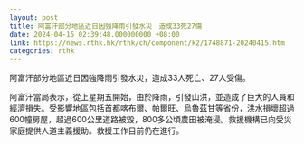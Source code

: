 ```yaml
---
layout: post
title: 阿富汗部分地區近日因強降雨引發水災　造成33死27傷
date: 2024-04-15 02:39:48.000000000 +08:00
link: https://news.rthk.hk/rthk/ch/component/k2/1748871-20240415.htm
categories: rthk
---
```


阿富汗部分地區近日因強降雨引發水災，造成33人死亡、27人受傷。

阿富汗當局表示，從上星期五開始，由於降雨，引發山洪，並造成了巨大的人員和經濟損失。受影響地區包括首都喀布爾、帕爾旺、烏魯茲甘等省份，洪水損壞超過600幢房屋，超過600公里道路被毀，800多公頃農田被淹浸。救援機構已向受災家庭提供人道主義援助。救援工作目前仍在進行。
